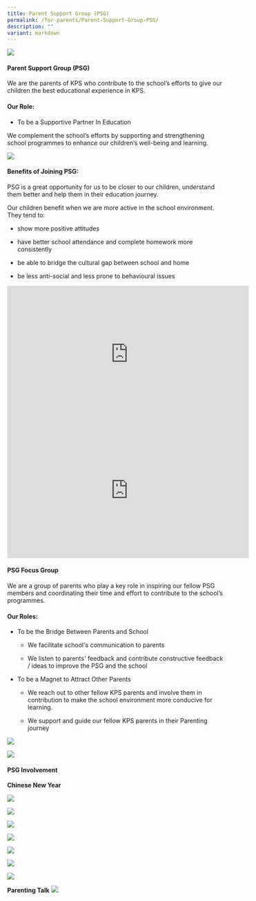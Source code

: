 ```yaml
---
title: Parent Support Group (PSG)
permalink: /for-parents/Parent-Support-Group-PSG/
description: ""
variant: markdown
---
```

![](/images/For%20Parents/Parent%20Support%20Group%20(PSG)/PSG_BANNER_2024.png)
#### **Parent Support Group (PSG)**

We are the parents of KPS who contribute to the school’s efforts to give our children the best educational experience in KPS.  


#### **Our Role:**

*   To be a Supportive Partner In Education&nbsp;

We complement the school’s efforts by supporting and strengthening school programmes to enhance our children’s well-being and learning.

![](/images/For%20Parents/Parent%20Support%20Group%20(PSG)/PSG_Our_role.png)


#### **Benefits of Joining PSG:**

PSG is a great opportunity for us to be closer to our children, understand them better and help them in their education journey.&nbsp;

  

Our children benefit when we are more active in the school environment.&nbsp; They tend to:

*   show more positive attitudes  
    
*   have&nbsp;better school attendance and complete homework more consistently
*   be able to bridge the cultural gap between school and home
*   be less anti-social and less prone to behavioural issues

<iframe width="560" height="315" src="https://www.youtube.com/embed/QrtzGEsDZD4" title="YouTube video player" frameborder="0" allow="accelerometer; autoplay; clipboard-write; encrypted-media; gyroscope; picture-in-picture; web-share" allowfullscreen=""></iframe>
<br>

<iframe width="560" height="315" src="https://www.youtube.com/embed/rJYZaNezc-0" title="YouTube video player" frameborder="0" allow="accelerometer; autoplay; clipboard-write; encrypted-media; gyroscope; picture-in-picture; web-share" allowfullscreen=""></iframe>

#### **PSG Focus Group**

We are a group of parents who play a key role in inspiring our fellow PSG members and coordinating their time and effort to contribute to the school’s programmes.  

  

#### **Our Roles:**

* To be the Bridge Between Parents and School  

	 - We facilitate school's communication to parents

	- We listen to parents' feedback and contribute constructive feedback / ideas to improve the PSG and the school

  

* To be a Magnet to Attract Other Parents

	- We reach out to other fellow KPS parents and involve them in contribution to make the school environment more conducive for learning.

	- We support and guide our fellow KPS parents in their Parenting journey

![](/images/For%20Parents/Parent%20Support%20Group%20(PSG)/PSG_Joreen_Ong.png)

![](/images/For%20Parents/Parent%20Support%20Group%20(PSG)/PSG_Minh.png)


#### **PSG Involvement**

**Chinese New Year**

![](/images/For%20Parents/Parent%20Support%20Group%20(PSG)/P5.jpg)

![](/images/For%20Parents/Parent%20Support%20Group%20(PSG)/P6.jpg)

![](/images/For%20Parents/Parent%20Support%20Group%20(PSG)/P7.jpg)

![](/images/For%20Parents/Parent%20Support%20Group%20(PSG)/P8.jpg)

![](/images/For%20Parents/Parent%20Support%20Group%20(PSG)/P9.jpg)

![](/images/For%20Parents/Parent%20Support%20Group%20(PSG)/P10.jpg)

![](/images/For%20Parents/Parent%20Support%20Group%20(PSG)/P11.jpg)

**Parenting Talk**
![](/images/For%20Parents/Parent%20Support%20Group%20(PSG)/P12.jpg)